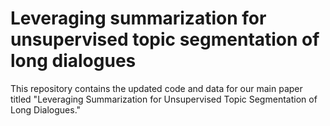# Leveraging summarization for unsupervised topic segmentation of long dialogues
This repository contains the updated code and data for our main paper titled "Leveraging Summarization for Unsupervised Topic Segmentation of Long Dialogues."

